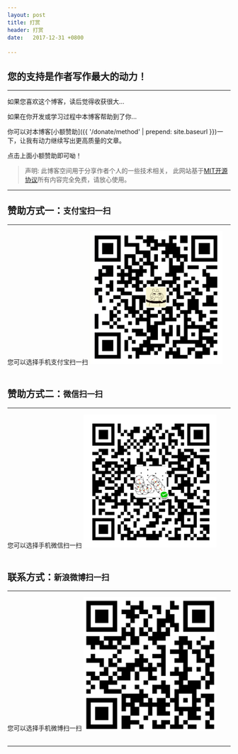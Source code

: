 ```yaml
---
layout: post
title: 打赏
header: 打赏
date:   2017-12-31 +0800

---
```


您的支持是作者写作最大的动力！
------------------------------
<hr>

如果您喜欢这个博客，读后觉得收获很大...

如果在你开发或学习过程中本博客帮助到了你...

你可以对本博客[小额赞助]({{ '/donate/method' | prepend: site.baseurl }})一下，让我有动力继续写出更高质量的文章。

点击上面小额赞助即可呦！


>声明: 此博客空间用于分享作者个人的一些技术相关， 此网站基于[MIT开源协议](https://github.com/luoyan35714/LessOrMore/blob/master/LICENSE)所有内容完全免费，请放心使用。

<hr>

赞助方式一：`支付宝扫一扫`
------------------------------

<hr>
您可以选择手机支付宝扫一扫

<img src="/styles/images/zhifubao.png" width = "300" height = "300" alt="支付宝二维码付款给 sinsa"/>

<br>
<br>

赞助方式二：`微信扫一扫`
------------------------------

<hr>
您可以选择手机微信扫一扫

<img src="/styles/images/weixin.png" width = "300" height = "300" alt="微信二维码付款给sinsa"/>

<br>
<br>

联系方式：`新浪微博扫一扫`
------------------------------

<hr>
您可以选择手机微博扫一扫

<img src="/styles/images/weibo.png" width = "300" height = "300" alt="微博二维码"/>

<br>
<br>
<hr>

